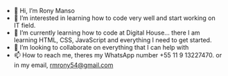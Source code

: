 - 👋 Hi, I’m Rony Manso
- 👀 I’m interested in learning how to code very well and start working on IT field.
- 🌱 I’m currently learning how to code at Digital House... there I am learning HTML, CSS, JavaScript and everything I need to get started. 
- 💞️ I’m looking to collaborate on everything that I can help with
- 📫 How to reach me, theres my WhatsApp number +55 11 9 13227470. or in my email, rmrony54@gmail.com

<!---
RonyManso/RonyManso is a ✨ special ✨ repository because its `README.md` (this file) appears on your GitHub profile.
You can click the Preview link to take a look at your changes.
--->
